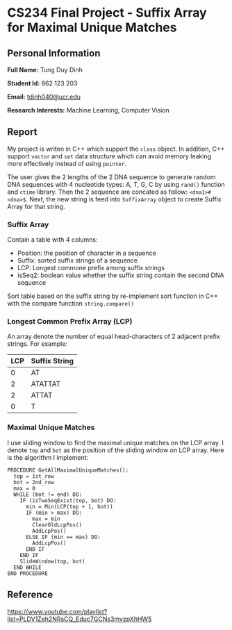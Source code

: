 # CS234 Final Project - Suffix Array for Maximal Unique Matches #

## Personal Information ##

**Full Name:** Tung Duy Dinh

**Student Id:** 862 123 203

**Email:** tdinh040@ucr.edu

**Research Interests:** Machine Learning, Computer Vision

## Report ##

My project is writen in C++ which support the `class` object.
In addition, C++ support `vector` and `set` data structure which can avoid memory leaking more effectively instead of using `pointer`.

The user gives the 2 lengths of the 2 DNA sequence to generate random DNA sequences with 4 nucleotide types: A, T, G, C by  using `rand()` function and `ctime` library.
Then the 2 sequence are concated as follow: `<dna1>#<dna>$`.
Next, the new string is feed into `SuffixArray` object to create Suffix Array for that string.

### Suffix Array ###
Contain a table with 4 columns:
- Position: the position of character in a sequence
- Suffix: sorted suffix strings of a sequence
- LCP: Longest commone prefix among suffix strings
- isSeq2: boolean value whether the suffix string contain the second DNA sequence

Sort table based on the suffix string by re-implement sort function in C++ with the compare function `string.compare()`

### Longest Common Prefix Array (LCP) ###
An array denote the number of equal head-characters of 2 adjacent prefix strings.
For example:

| LCP | Suffix String |
|-----|---------------|
| 0   | AT            |
| 2   | ATATTAT       |
| 2   | ATTAT         |
| 0   | T             |

### Maximal Unique Matches ###
I use sliding window to find the maximal unique matches on the LCP array.
I denote `top` and `bot` as the position of the sliding window on LCP array.
Here is the algorithm I implement:
```
PROCEDURE GetAllMaximalUniqueMatches():
  top = 1st_row
  bot = 2nd_row
  max = 0
  WHILE (bot != end) DO:
    IF (isTwoSeqExist(top, bot) DO:
      min = Min(LCP(top + 1, bot))
      IF (min > max) DO:
        max = min
        ClearOldLcpPos()
        AddLcpPos()
      ELSE IF (min == max) DO:
        AddLcpPos()
      END IF
    END IF
    SlideWindow(top, bot)
  END WHILE
END PROCEDURE
```
## Reference ##

https://www.youtube.com/playlist?list=PLDV1Zeh2NRsCQ_Educ7GCNs3mvzpXhHW5
